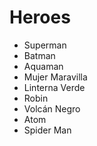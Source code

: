 # Heroes

* Superman
* Batman
* Aquaman
* Mujer Maravilla
* Linterna Verde
* Robin
* Volcán Negro
* Atom
* Spider Man
